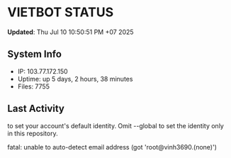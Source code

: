 # VIETBOT STATUS
**Updated**: Thu Jul 10 10:50:51 PM +07 2025

## System Info
- IP: 103.77.172.150
- Uptime: up 5 days, 2 hours, 38 minutes
- Files: 7755

## Last Activity

to set your account's default identity.
Omit --global to set the identity only in this repository.

fatal: unable to auto-detect email address (got 'root@vinh3690.(none)')
